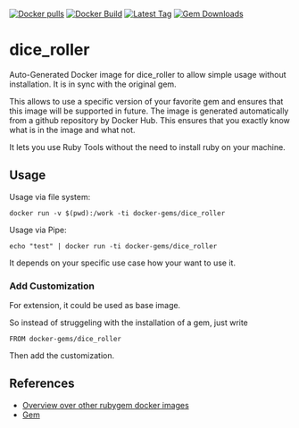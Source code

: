 [![Docker pulls](https://img.shields.io/docker/pulls/rubygem/dice_roller.svg)](https://hub.docker.com/r/rubygem/dice_roller/)
[![Docker Build](https://img.shields.io/docker/automated/rubygem/dice_roller.svg)](https://hub.docker.com/r/rubygem/dice_roller/)
[![Latest Tag](https://img.shields.io/github/tag/docker-rubygem/dice_roller.svg)](https://hub.docker.com/r/rubygem/dice_roller/)
[![Gem Downloads](https://img.shields.io/gem/dt/dice_roller.svg)](https://rubygems.org/gems/dice_roller/)
# dice_roller

Auto-Generated Docker image for dice_roller to allow simple usage without installation.
It is in sync with the original gem.

This allows to use a specific version of your favorite gem and ensures that this image will be supported in future.
The image is generated automatically from a github repository by Docker Hub.
This ensures that you exactly know what is in the image and what not.

It lets you use Ruby Tools without the need to install ruby on your machine.

## Usage

Usage via file system:

`docker run -v $(pwd):/work -ti docker-gems/dice_roller`

Usage via Pipe:

`echo "test" | docker run -ti docker-gems/dice_roller`

It depends on your specific use case how your want to use it.

### Add Customization

For extension, it could be used as base image.

So instead of struggeling with the installation of a gem, just write

`FROM docker-gems/dice_roller`

Then add the customization.

## References

 - [Overview over other rubygem docker images](https://github.com/thinkbot/docker-rubygem)
 - [Gem](https://rubygems.org/gems/dice_roller/)
